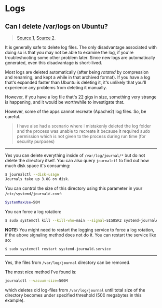 # Logs

## Can I delete /var/logs on Ubuntu?

> [Source 1](https://askubuntu.com/questions/171678/can-i-delete-var-log-files-due-to-low-root-space), [Source 2](https://unix.stackexchange.com/questions/130786/can-i-remove-files-in-var-log-journal-and-var-cache-abrt-di-usr).

It is generally safe to delete log files. The only disadvantage  associated with doing so is that you may not be able to examine the log, if you're troubleshooting some other problem later. Since new logs are  automatically generated, even this disadvantage is short-lived.

Most logs are deleted automatically (after being *rotated* by  compression and renaming, and kept a while in that archived format). If you have a log that's expanded faster than Ubuntu is deleting it, it's unlikely that you'll experience any problems from deleting it manually.

However, if you have a log file that's 22 gigs in size, something  very strange is happening, and it would be worthwhile to investigate that.

However, some of the apps cannot recreate (Apache2) log files. So, be careful.

> I have also had a scenario where I mistakenly deleted the log folder and the process was unable to recreate it  because it required sudo permission which is not given to the process  during run time (for security purposes)

---

Yes you can delete everything inside of `/var/log/journal/*` but do not delete the directory itself. You can also query `journalctl` to find out how much disk space it's consuming:

```bash
$ journalctl --disk-usage
Journals take up 3.8G on disk.
```

You can control the size of this directory using this parameter in your `/etc/systemd/journald.conf`:

```bash
SystemMaxUse=50M
```

You can force a log rotation:

```bash
$ sudo systemctl kill --kill-who=main --signal=SIGUSR2 systemd-journald.service
```

**NOTE:** You might need to restart the logging service  to force a log rotation, if the above signaling method does not do it.  You can restart the service like so:

```bash
$ sudo systemctl restart systemd-journald.service
```

---

Yes, the files from `/var/log/journal` directory can be removed.

The most nice method I've found is:

```bash
journalctl --vacuum-size=500M
```

which deletes old log-files from `/var/log/journal` until total size of the directory becomes under specified threshold (500 megabytes in this example).